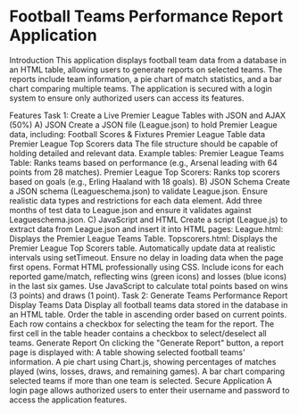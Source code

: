 # Football Teams Performance Report Application
Introduction
This application displays football team data from a database in an HTML table, allowing users to generate reports on selected teams. The reports include team information, a pie chart of match statistics, and a bar chart comparing multiple teams. The application is secured with a login system to ensure only authorized users can access its features.

Features
Task 1: Create a Live Premier League Tables with JSON and AJAX (50%)
A) JSON
Create a JSON file (League.json) to hold Premier League data, including:
Football Scores & Fixtures
Premier League Table data
Premier League Top Scorers data
The file structure should be capable of holding detailed and relevant data.
Example tables:
Premier League Teams Table: Ranks teams based on performance (e.g., Arsenal leading with 64 points from 28 matches).
Premier League Top Scorers: Ranks top scorers based on goals (e.g., Erling Haaland with 18 goals).
B) JSON Schema
Create a JSON schema (Leagueschema.json) to validate League.json.
Ensure realistic data types and restrictions for each data element.
Add three months of test data to League.json and ensure it validates against Leagueschema.json.
C) JavaScript and HTML
Create a script (League.js) to extract data from League.json and insert it into HTML pages:
League.html: Displays the Premier League Teams Table.
Topscorers.html: Displays the Premier League Top Scorers table.
Automatically update data at realistic intervals using setTimeout.
Ensure no delay in loading data when the page first opens.
Format HTML professionally using CSS.
Include icons for each reported game/match, reflecting wins (green icons) and losses (blue icons) in the last six games.
Use JavaScript to calculate total points based on wins (3 points) and draws (1 point).
Task 2: Generate Teams Performance Report
Display Teams Data
Display all football teams data stored in the database in an HTML table.
Order the table in ascending order based on current points.
Each row contains a checkbox for selecting the team for the report.
The first cell in the table header contains a checkbox to select/deselect all teams.
Generate Report
On clicking the "Generate Report" button, a report page is displayed with:
A table showing selected football teams' information.
A pie chart using Chart.js, showing percentages of matches played (wins, losses, draws, and remaining games).
A bar chart comparing selected teams if more than one team is selected.
Secure Application
A login page allows authorized users to enter their username and password to access the application features.
